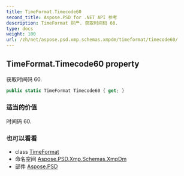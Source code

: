 ```yaml
---
title: TimeFormat.Timecode60
second_title: Aspose.PSD for .NET API 参考
description: TimeFormat 财产. 获取时间码 60.
type: docs
weight: 100
url: /zh/net/aspose.psd.xmp.schemas.xmpdm/timeformat/timecode60/
---
```

## TimeFormat.Timecode60 property

获取时间码 60.

```csharp
public static TimeFormat Timecode60 { get; }
```

### 适当的价值

时间码 60.

### 也可以看看

* class [TimeFormat](../)
* 命名空间 [Aspose.PSD.Xmp.Schemas.XmpDm](../../timeformat/)
* 部件 [Aspose.PSD](../../../)


